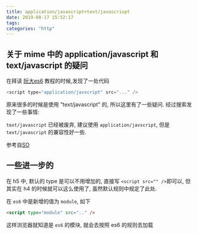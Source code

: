 ```yaml
---
title: application/javascript+text/javascriopt
date: 2019-08-17 15:52:17
tags:
categories: "http"
---
```


## 关于 mime 中的 application/javascript 和 text/javascript 的疑问

在拜读 [阮大es6](http://es6.ruanyifeng.com/#docs/module-loader) 教程的时候,发现了一处代码

```js
<script type="application/javscript" src="..." />
```

原来很多的时候是使用 "text/javascript" 的, 所以这里有了一些疑问. 经过搜索发现了一些事情:

`text/javascript` 已经被废弃, 建议使用  `application/javscript`, 但是 `text/javascript` 的兼容性好一些.

参考自[SO](https://stackoverflow.com/questions/21098865/text-javascript-vs-application-javascript)

## 一些进一步的

在 h5 中, 默认的 type 是可以不用增加的, 直接写 `<script src="" />`即可以, 但其实在
h4 的时候就可以这么使用了, 虽然默认规则中规定了此处.

在 `es6` 中是新增的值为 `module`, 如下

```html
<script type="module" src=".." />
```

这样浏览器就知道是 `es6` 的模块, 就会去按照 es6 的规则去加载
